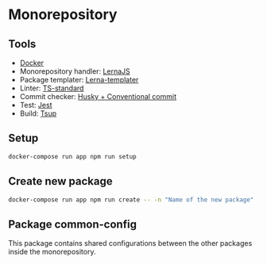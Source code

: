 # Monorepository

## Tools
- [Docker](https://www.docker.com/)
- Monorepository handler: [LernaJS](https://lerna.js.org/)
- Package templater: [Lerna-templater](https://github.com/rdarida/lerna-templater)
- Linter: [TS-standard](https://github.com/standard/ts-standard)
- Commit checker: [Husky + Conventional commit](https://github.com/conventional-changelog/commitlint)
- Test: [Jest](https://jestjs.io/)
- Build: [Tsup](https://github.com/egoist/tsup)

## Setup
```bash
docker-compose run app npm run setup
```

## Create new package
```bash
docker-compose run app npm run create -- -n "Name of the new package" -d "Description of the new package"
```

## Package common-config

This package contains shared configurations between the other packages inside the monorepository.
